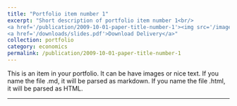 ```yaml
---
title: "Portfolio item number 1"
excerpt: "Short description of portfolio item number 1<br/>
<a href='/publication/2009-10-01-paper-title-number-1'><img src='/images/500x300.png'></a><br/>
<a href='/downloads/slides.pdf'>Download Delivery</a>"
collection: portfolio
category: economics
permalink: /publication/2009-10-01-paper-title-number-1
---
```


This is an item in your portfolio. It can be have images or nice text. If you name the file .md, it will be parsed as markdown. If you name the file .html, it will be parsed as HTML.  

---

